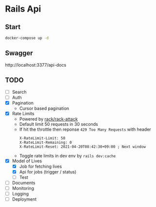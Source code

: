 # Rails Api

## Start

```bash
docker-compose up -d
```

## Swagger

http://localhost:3377/api-docs


## TODO

- [ ] Search
- [ ] Auth
- [x] Pagination
    - Cursor based pagination
- [x] Rate Limits
    - Powered by [rack/rack-attack](https://github.com/rack/rack-attack)
    - Default limit 50 requests in 30 seconds
    - If hit the throttle then reponse `429 Too Many Requests` with header
        ```
        X-RateLimit-Limit: 50
        X-RateLimit-Remaining: 0
        X-RateLimit-Reset: 2021-04-20T08:42:30+09:00 ; Next window
        ```
    - Toggle rate limits in dev env by `rails dev:cache`
- [X] Model of Lives
    - [X] Job for fetching lives
    - [X] Api for jobs (trigger / status)
    - [ ] Test
- [ ] Documents
- [ ] Monitoring
- [ ] Logging
- [ ] Deployment
